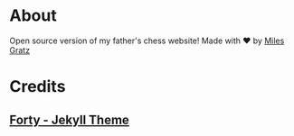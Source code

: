 # About

Open source version of my father's chess website! 
Made with :heart: by [Miles Gratz](https://github.com/milesgratz)

# Credits

## [Forty - Jekyll Theme](https://github.com/andrewbanchich/forty-jekyll-theme)